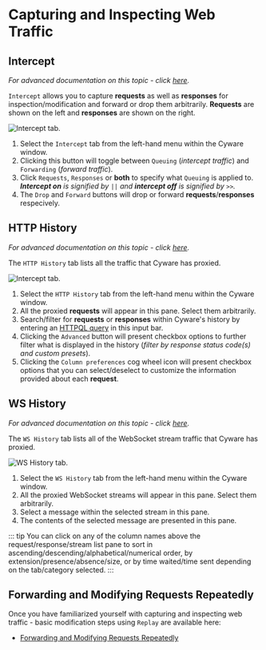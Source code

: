 # Capturing and Inspecting Web Traffic

## Intercept

_For advanced documentation on this topic - click [here](/reference/features/proxy/intercept.md)._

`Intercept` allows you to capture **requests** as well as **responses** for inspection/modification and forward or drop them arbitrarily. **Requests** are shown on the left and **responses** are shown on the right.

<img alt="Intercept tab." src="/_images/intercept_tab.png" center/>

1. Select the `Intercept` tab from the left-hand menu within the Cyware window.
2. Clicking this button will toggle between `Queuing` (_intercept traffic_) and `Forwarding` (_forward traffic_).
3. Click `Requests`, `Responses` or **both** to specify what `Queuing` is applied to. _**Intercept on** is signified by `||` and **intercept off** is signified by `>>`._
4. The `Drop` and `Forward` buttons will drop or forward **requests**/**responses** respecively.

## HTTP History

_For advanced documentation on this topic - click [here](/reference/features/proxy/http_history.md)._

The `HTTP History` tab lists all the traffic that Cyware has proxied.

<img alt="Intercept tab." src="/_images/history_tab.png" center/>

1. Select the `HTTP History` tab from the left-hand menu within the Cyware window.
2. All the proxied **requests** will appear in this pane. Select them arbitrarily.
3. Search/filter for **requests** or **responses** within Cyware's history by entering an [HTTPQL query](/concepts/essentials/httpql.md) in this input bar.
4. Clicking the `Advanced` button will present checkbox options to further filter what is displayed in the history (_filter by response status code(s) and custom presets_).
5. Clicking the `Column preferences` cog wheel icon will present checkbox options that you can select/deselect to customize the information provided about each **request**.

## WS History

_For advanced documentation on this topic - click [here](/reference/features/proxy/ws_history.md)._

The `WS History` tab lists all of the WebSocket stream traffic that Cyware has proxied.

<img alt="WS History tab." src="/_images/ws_history_tab.png" center/>

1. Select the `WS History` tab from the left-hand menu within the Cyware window.
2. All the proxied WebSocket streams will appear in this pane. Select them arbitrarily.
3. Select a message within the selected stream in this pane.
4. The contents of the selected message are presented in this pane.

::: tip
You can click on any of the column names above the request/response/stream list pane to sort in ascending/descending/alphabetical/numerical order, by extension/presence/absence/size, or by time waited/time sent depending on the tab/category selected.
:::

## Forwarding and Modifying Requests Repeatedly

Once you have familiarized yourself with capturing and inspecting web traffic - basic modification steps using `Replay` are available here:

- [Forwarding and Modifying Requests Repeatedly](./replay.md)
